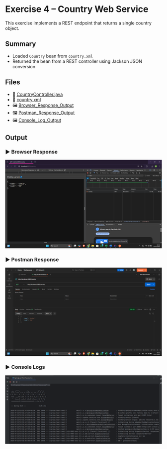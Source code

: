 # Exercise 4 – Country Web Service

This exercise implements a REST endpoint that returns a single country object.

## Summary

- Loaded `Country` bean from `country.xml`
- Returned the bean from a REST controller using Jackson JSON conversion

## Files

- 🔗 [CountryController.java](./spring-learn-rest/src/main/java/com/congnizant_dn/spring_learn_rest/controller/CountryController.java)
- 🔗 [country.xml](./spring-learn-rest/src/main/resources/country.xml)
- 🖼️ [Browser_Response_Output](./Browser_Response_Output.png)
- 🖼️ [Postman_Response_Output](./Postman_Response_Output.png)
- 🖼️ [Console_Log_Output](./Console_Log_Output.png)

## Output
### ▶️ Browser Response

![Country JSON - Browser](./Browser_Response_Output.png)

### ▶️ Postman Response

![Country JSON - Postman](./Postman_Response_Output.png)

### ▶️ Console Logs

![Country JSON - Console](./Console_Log_Output.png)
